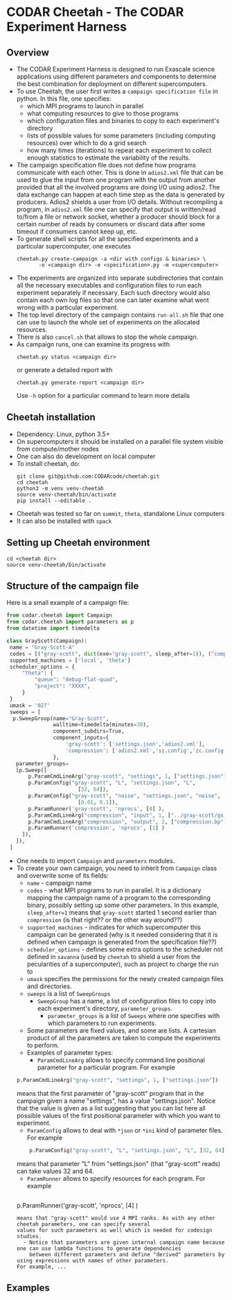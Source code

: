 # CODAR Cheetah - The CODAR Experiment Harness

## Overview

* The CODAR Experiment Harness is designed to run Exascale science applications
  using different parameters and components to determine the best combination
  for deployment on different supercomputers.
* To use Cheetah, the user first writes a `campaign specification file` in python.
  In this file, one specifies:
     * which MPI programs to launch in parallel
     * what computing resources to give to those programs
     * which configuration files and binaries to copy to each experiment's directory
     * lists of possible values for some parameters (including computing resources) over which to do a grid search
     * how many times (iterations) to repeat each experiment to collect enough statistics
       to estimate the variability of the results.
* The campaign specification file does not define how programs communicate with each other.
  This is done in `adios2.xml` file that can be used to glue the input from one program
  with the output from another provided that all the involved programs are doing I/O using adios2.
  The data exchange can happen at each time step as the data is generated by producers.
  Adios2 shields a user from I/O details. Without recompiling a program, in `adios2.xml` file one
  can specify that output is written/read to/from a file or network socket, whether a producer should block
  for a certain number of reads by consumers or discard data after some timeout if consumers cannot keep up, etc.
* To generate shell scripts for all the specified experiments and a particular supercomputer,
  one executes  
  ```
  cheetah.py create-campaign -a <dir with configs & binaries> \
  	     -o <campaign dir> -e <specification>.py -m <supercomputer>
  ```  
* The experiments are organized into separate subdirectories that contain
  all the necessary executables and configuration files to run each experiment separately if necessary.
  Each such directory would also contain each own log files so that one can later examine what went
  wrong with a particular experiment.
* The top level directory of the campaign contains `run-all.sh` file that one can use to launch
  the whole set of experiments on the allocated resources.
* There is also `cancel.sh` that allows to stop the whole campaign.
* As campaign runs, one can examine its progress with
  ```
  cheetah.py status <campaign dir>
  ```
  or generate a detailed report with
  ```
  cheetah.py generate-report <campaign dir>
  ```
  Use `-h` option for a particular command to learn more details

## Cheetah installation
   * Dependency: Linux, python 3.5+
   * On supercomputers it should be installed on a parallel file system visible from compute/mother nodes
   * One can also do development on local computer
   * To install cheetah, do:
     ```
     git clone git@github.com:CODARcode/cheetah.git
     cd cheetah          
     python3 -m venv venv-cheetah
     source venv-cheetah/bin/activate
     pip install --editable .
     ```
   * Cheetah was tested so far on `summit`, `theta`, standalone Linux computers
   * It can also be installed with `spack`
## Setting up Cheetah environment
   ```
   cd <cheetah dir>
   source venv-cheetah/bin/activate
   ```
## Structure of the campaign file
   Here is a small example of a campaign file:
   ```python
from codar.cheetah import Campaign
from codar.cheetah import parameters as p
from datetime import timedelta

class GrayScott(Campaign):
    name = "Gray-Scott-A"
    codes = [("gray-scott", dict(exe="gray-scott", sleep_after=1)), ("compression", dict(exe="compression")) ]
    supported_machines = ['local', 'theta']
    scheduler_options = {
        "theta": {
            "queue": "debug-flat-quad",
            "project": "XXXX",
        }
    }
    umask = '027'
    sweeps = [
     p.SweepGroup(name="Gray-Scott",
                  walltime=timedelta(minutes=30),
                  component_subdirs=True,
                  component_inputs={
                      'gray-scott': ['settings.json','adios2.xml'],
                      'compression': ['adios2.xml','sz.config','zc.config']
                  },
      parameter_groups=
      [p.Sweep([
          p.ParamCmdLineArg("gray-scott", "settings", 1, ["settings.json"]),
          p.ParamConfig("gray-scott", "L", "settings.json", "L",
                          [32, 64]),
          p.ParamConfig("gray-scott", "noise", "settings.json", "noise",
                          [0.01, 0.1]),
          p.ParamRunner('gray-scott', 'nprocs', [4] ),
          p.ParamCmdLineArg("compression", "input", 1, ["../gray-scott/gs.bp"]),
          p.ParamCmdLineArg("compression", "output", 2, ["compression.bp"]),
          p.ParamRunner('compression', 'nprocs', [1] )          
        ]),
      ]),
    ]

   ```
   * One needs to import `Campaign` and `parameters` modules.
   * To create your own campaign, you need to inherit from `Campaign` class and overwrite some of its fields:
     * `name` - campaign name
     * `codes` - what MPI programs to run in parallel.
       It is a dictionary mapping the campaign name of a program to the corresponding binary,
       possibly setting up some other parameters. In this example, `sleep_after=1` means that
       `gray-scott` started 1 second earlier than `compression` (is that right?? or the other way around??)
     * `supported_machines` - indicates for which supercomputer this campaign can be generated (why is it needed considering
       that it is defined when campaign is generated from the specification file??)
     * `scheduler_options` - defines some extra options to the scheduler not defined in `savanna`
       (used by `cheetah` to shield a user from the pecularities of a supercomputer), such as project
       to charge the run to
     * `umask` specifies the permissions for the newly created campaign files and directories.
     * `sweeps` is a list of `SweepGroups`
       - `SweepGroup` has a  name, a list of configuration files to copy into each experiment's directory,
       	 `parameter_groups`.
         + `parameter_groups` is a list of `Sweeps` where one specifies with which parameters to run experiments.
	 + Some parameters are fixed values, and some are lists. A cartesian product of all the parameters are taken
	   to compute the experiments to perform.
     * Examples of parameter types:
       - `ParamCmdLineArg` allows to specify command line positional parameter for a particular program.
       	 For example
	 ```python
	 p.ParamCmdLineArg("gray-scott", "settings", 1, ["settings.json"])
	 ```
	 means that the first parameter of "gray-scott" program that in the campaign given a name "settings", has a value
	 "settings.json". Notice that the value is given as a list suggesting that you can list here all possible values
	 of the first positional parameter with which you want to experiment.	 
       - `ParamConfig` allows to deal with `*json` or `*ini` kind of parameter files.
         For example
	 ```python
       	 p.ParamConfig("gray-scott", "L", "settings.json", "L", [32, 64])
	 ```
	 means that parameter "L" from "settings.json" (that "gray-scott" reads) can take values 32 and 64.
       - `ParamRunner` allows to specify resources for each program.
	 For example
       	 ```python
	 p.ParamRunner('gray-scott', 'nprocs', [4] )
	 ```
	 means that "gray-scott" would use 4 MPI ranks. As with any other cheetah parameters, one can specify several
	 values for such parameters as well which is needed for codesign studies.
       - Notice that parameters are given internal campaign name because one can use lambda functions to generate dependencies
       	 between different parameters and define "derived" parameters by using expressions with names of other parameters.
	 For example, ...
## Examples
